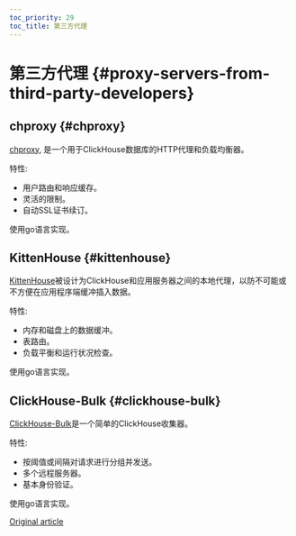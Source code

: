 ```yaml
---
toc_priority: 29
toc_title: 第三方代理
---
```


# 第三方代理 {#proxy-servers-from-third-party-developers}

## chproxy {#chproxy}

[chproxy](https://github.com/Vertamedia/chproxy), 是一个用于ClickHouse数据库的HTTP代理和负载均衡器。

特性:

-   用户路由和响应缓存。
-   灵活的限制。
-   自动SSL证书续订。

使用go语言实现。

## KittenHouse {#kittenhouse}

[KittenHouse](https://github.com/VKCOM/kittenhouse)被设计为ClickHouse和应用服务器之间的本地代理，以防不可能或不方便在应用程序端缓冲插入数据。

特性:

-   内存和磁盘上的数据缓冲。
-   表路由。
-   负载平衡和运行状况检查。

使用go语言实现。

## ClickHouse-Bulk {#clickhouse-bulk}

[ClickHouse-Bulk](https://github.com/nikepan/clickhouse-bulk)是一个简单的ClickHouse收集器。

特性:

-   按阈值或间隔对请求进行分组并发送。
-   多个远程服务器。
-   基本身份验证。

使用go语言实现。

[Original article](https://clickhouse.com/docs/en/interfaces/third-party/proxy/) <!--hide-->

